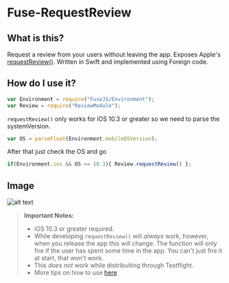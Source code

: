 Fuse-RequestReview
===================

What is this?
-------------
Request a review from your users without leaving the app.
Exposes Apple's [requestReview()](https://developer.apple.com/documentation/storekit/skstorereviewcontroller/2851536-requestreview).
Written in Swift and implemented using Foreign code.


How do I use it?
----------
```JavaScript
var Environment = require("FuseJS/Environment");
var Review = require("ReviewModule");
```
`requestReview()` only works for iOS 10.3 or greater so we need to parse the systemVersion.
```JavaScript
var OS = parseFloat(Environment.mobileOSVersion);
```
After that just check the OS and go
```JavaScript
if(Environment.ios && OS >= 10.3){ Review.requestReview() };
```

Image
----------
![alt text](http://luisrodriguez.ws/github/review_image.png "It's working!!")


> **Important Notes:**
> - iOS 10.3 or greater required.
> - While developing `requestReview()` will *always* work, however, when you release the app this _will_ change. The function will only fire if the user has spent some time in the app. You can't just fire it at start, that won't work.
> - This *does not* work while distribuiting through Testflight.
> - More tips on how to use [here](https://www.behradbagheri.com/boringb-tutorials/2017/4/a-proper-way-to-request-review-using-skstorereviewcontroller-in-ios-103-and-higher)
